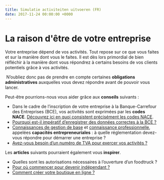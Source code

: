 ```yaml
---
title: Simulatie activiteiten uitvoeren (FR)
date: 2017-11-24 00:00:00 +0000
---
```

# La raison d'être de votre entreprise

Votre entreprise dépend de vos activités. Tout repose sur ce que vous faites et sur la manière dont vous le faites. Il est dès lors primordial de bien réfléchir à la manière dont vous répondrez à certains besoins de vos clients potentiels grâce à vos activités.

 N’oubliez donc pas de prendre en compte certaines **obligations administratives** auxquelles vous devez répondre avant de pouvoir vous lancer.

Peut-être pourrions-nous vous aider grâce aux **conseils** suivants :

* Dans le cadre de l’inscription de votre entreprise à la Banque-Carrefour des Entreprises (BCE), vos activités  sont exprimées par les **codes** **NACE**. [Découvrez ici en quoi      consistent précisément les codes NACE](https://www.xerius.be/codes-nacebel-pour-enregistrer-vos-activites-a-la-bce).
* [Pourquoi est-il impératif d’enregistrer des données correctes à la BCE ?](http://blog.xerius.be/independants/entrer-des-donnees-dentreprise-correctes-a-la-bce-un-imperatif)
* [Connaissances de gestion de base](https://www.xerius.be/fr/independants/demarrez-votre-entreprise/connaissances-gestion-base/) et [connaissance professionnelle](https://www.xerius.be/fr/independants/demarrez-votre-entreprise/connaissance-professionnelle/), appelées **capacités entrepreneuriales** : à quelle réglementation  devez-vous répondre pour démarrer une entreprise ?
* [Avez-vous besoin d’un numéro de TVA pour exercer vos activités ?](https://www.xerius.be/la-tva-pour-les-debutants-que-faut-il-savoir)

Les **articles** suivants pourraient également vous **inspirer**.

* Quelles sont les autorisations  nécessaires à l’ouverture d’un foodtruck ?
* [Pour où commencer pour devenir indépendant ?](https://blog.xerius.be/debutant/devenir-ind%C3%A9pendant.-par-o%C3%B9-commencer)
* [Comment  créer votre boutique en ligne ?](https://blog.xerius.be/debutant/creer-sa-boutique-en-ligne-par-ou-commencer)